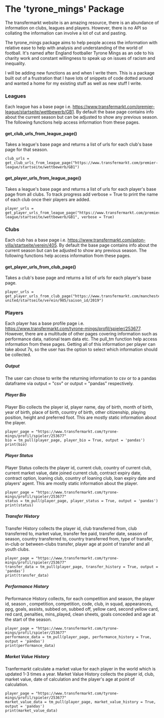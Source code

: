 # The 'tyrone_mings' Package

The transfermarkt website is an amazing resource, there is an abundance of information on clubs, leagues and players. However, there is no API so collating the information can involve a lot of cut and pasting.

The tyrone_mings package aims to help people access the information with relative ease to help with analysis and understanding of the world of football. It's named after England footballer Tyrone Mings as an ode to his charity work and constant willingness to speak up on issues of racism and inequality.

I will be adding new functions as and when I write them. This is a package built out of a frustration that I have lots of snippets of code dotted around and wanted a home for my existing stuff as well as new stuff I write.

### Leagues
Each league has a base page i.e. https://www.transfermarkt.com/premier-league/startseite/wettbewerb/GB1. By default the base page contains info about the current season but can be adjusted to show any previous season. The following functions help access information from these pages.

#### get_club_urls_from_league_page()
Takes a league's base page and returns a list of urls for each club's base page for that season.

```
club_urls = get_club_urls_from_league_page("https://www.transfermarkt.com/premier-league/startseite/wettbewerb/GB1")
```

#### get_player_urls_from_league_page()
Takes a league's base page and returns a list of urls for each player's base page from all clubs. To track progress add verbose = True to print the name of each club once their players are added.

```
player_urls = get_player_urls_from_league_page("https://www.transfermarkt.com/premier-league/startseite/wettbewerb/GB1", verbose = True)
```

### Clubs
Each club has a base page i.e. https://www.transfermarkt.com/aston-villa/startseite/verein/405. By default the base page contains info about the current season but can be adjusted to show any previous season. The following functions help access information from these pages.

#### get_player_urls_from_club_page()
Takes a club's base page and returns a list of urls for each player's base page.

```
player_urls = get_player_urls_from_club_page("https://www.transfermarkt.com/manchester-united/startseite/verein/985/saison_id/2019")
```

### Players
Each player has a base profile page i.e. https://www.transfermarkt.com/tyrone-mings/profil/spieler/253677. However, there are a multitude of other pages covering information such as performance data, national team data etc. The pull_tm function help access information from these pages. Getting all of this information per player can take about 7s, so the user has the option to select which information should be collected.

##### Output
The user can chose to write the returning information to csv or to a pandas dataframe via output = "csv" or output = "pandas" respectively.

##### Player Bio
Player Bio collects the player id, player name,	day of birth,	month of birth,	year of birth, place of birth, country of birth, other citizenship, playing position, height and preferred foot. This are mostly static information about the player.

```
player_page = "https://www.transfermarkt.com/tyrone-mings/profil/spieler/253677"
bio = tm_pull(player_page, player_bio = True, output = 'pandas')
print(bio)
```

##### Player Status
Player Status collects the player id, current club, country of current club, current market value,	date joined current club, contract expiry date, contract option, loaning club,	country of loaning club, loan expiry date and players' agent. This are mostly static information about the player.
```
player_page = "https://www.transfermarkt.com/tyrone-mings/profil/spieler/253677"
status = tm_pull(player_page, player_status = True, output = 'pandas')
print(status)
```

##### Transfer History
Transfer History collects the player id, club transferred from, club transferred to, market value,	transfer fee paid, transfer date, season of season, country transferred to,	country transferred from, type of	transfer,	in-club or between-clubs transfer, player age at point of transfer and all youth clubs.
```
player_page = "https://www.transfermarkt.com/tyrone-mings/profil/spieler/253677"
transfer_data = tm_pull(player_page, transfer_history = True, output = 'pandas')
print(transfer_data)
```

##### Performance History
Performance History collects, for each competition and season, the player id, season , competition, competition, code, club, in squad, appearances, ppg, goals, assists, subbed on, subbed off, yellow card, second yellow card, red card, penalties, mins_played, clean sheets, goals conceded and age at the start of the season.
```
player_page = "https://www.transfermarkt.com/tyrone-mings/profil/spieler/253677"
performance_data = tm_pull(player_page, performance_history = True, output = 'pandas')
print(performance_data)
```

##### Market Value History
Tranfermarkt calculate a market value for each player in the world which is updated 1-3 times a year. Market Value History collects the player id, club,	market value,	date of calculation and the player's age at point of calculation.
```
player_page = "https://www.transfermarkt.com/tyrone-mings/profil/spieler/253677"
market_value_data = tm_pull(player_page, market_value_history = True, output = 'pandas')
print(market_value_data)
```
